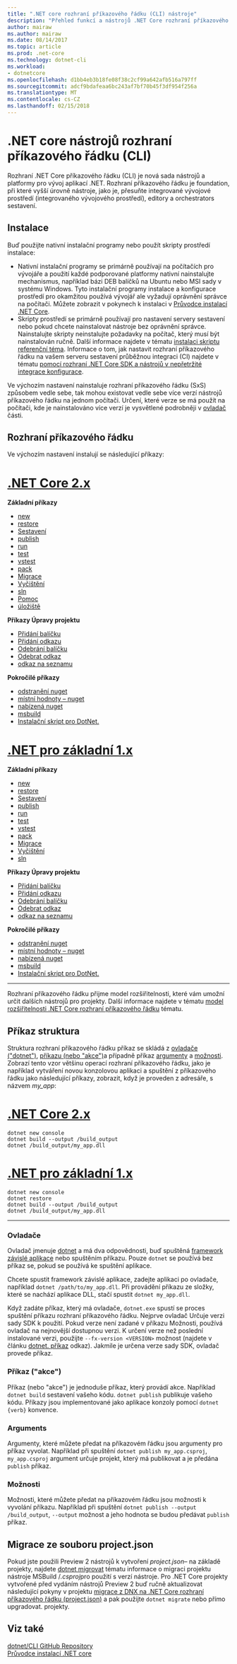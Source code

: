 ```yaml
---
title: ".NET core rozhraní příkazového řádku (CLI) nástroje"
description: "Přehled funkcí a nástrojů .NET Core rozhraní příkazového řádku (CLI)."
author: mairaw
ms.author: mairaw
ms.date: 08/14/2017
ms.topic: article
ms.prod: .net-core
ms.technology: dotnet-cli
ms.workload:
- dotnetcore
ms.openlocfilehash: d1bb4eb3b18fe08f38c2cf99a642afb516a797ff
ms.sourcegitcommit: adcf9bdafeaa6bc243af7bf70b45f3df954f256a
ms.translationtype: MT
ms.contentlocale: cs-CZ
ms.lasthandoff: 02/15/2018
---
```

# <a name="net-core-command-line-interface-cli-tools"></a>.NET core nástrojů rozhraní příkazového řádku (CLI)

Rozhraní .NET Core příkazového řádku (CLI) je nová sada nástrojů a platformy pro vývoj aplikací .NET. Rozhraní příkazového řádku je foundation, při které vyšší úrovně nástroje, jako je, přesuňte integrované vývojové prostředí (integrovaného vývojového prostředí), editory a orchestrators sestavení.

## <a name="installation"></a>Instalace

Buď použijte nativní instalační programy nebo použít skripty prostředí instalace:

* Nativní instalační programy se primárně používají na počítačích pro vývojáře a použití každé podporované platformy nativní nainstalujte mechanismus, například bázi DEB balíčků na Ubuntu nebo MSI sady v systému Windows. Tyto instalační programy instalace a konfigurace prostředí pro okamžitou používá vývojář ale vyžadují oprávnění správce na počítači. Můžete zobrazit v pokynech k instalaci v [Průvodce instalací .NET Core](https://aka.ms/dotnetcoregs).
* Skripty prostředí se primárně používají pro nastavení servery sestavení nebo pokud chcete nainstalovat nástroje bez oprávnění správce. Nainstalujte skripty neinstalujte požadavky na počítač, který musí být nainstalován ručně. Další informace najdete v tématu [instalaci skriptu referenční téma](dotnet-install-script.md). Informace o tom, jak nastavit rozhraní příkazového řádku na vašem serveru sestavení průběžnou integraci (CI) najdete v tématu [pomocí rozhraní .NET Core SDK a nástrojů v nepřetržité integrace konfigurace](using-ci-with-cli.md).

Ve výchozím nastavení nainstaluje rozhraní příkazového řádku (SxS) způsobem vedle sebe, tak mohou existovat vedle sebe více verzí nástrojů příkazového řádku na jednom počítači. Určení, které verze se má použít na počítači, kde je nainstalováno více verzí je vysvětlené podrobněji v [ovladač](#driver) části.

## <a name="cli-commands"></a>Rozhraní příkazového řádku

Ve výchozím nastavení instalují se následující příkazy:

# <a name="net-core-2xtabnetcore2x"></a>[.NET Core 2.x](#tab/netcore2x)

**Základní příkazy**

* [new](dotnet-new.md)
* [restore](dotnet-restore.md)
* [Sestavení](dotnet-build.md)
* [publish](dotnet-publish.md)
* [run](dotnet-run.md)
* [test](dotnet-test.md)
* [vstest](dotnet-vstest.md)
* [pack](dotnet-pack.md)
* [Migrace](dotnet-migrate.md)
* [Vyčištění](dotnet-clean.md)
* [sln](dotnet-sln.md)
* [Pomoc](dotnet-help.md)
* [úložiště](dotnet-store.md)

**Příkazy Úpravy projektu**

* [Přidání balíčku](dotnet-add-package.md)
* [Přidání odkazu](dotnet-add-reference.md)
* [Odebrání balíčku](dotnet-remove-package.md)
* [Odebrat odkaz](dotnet-remove-reference.md)
* [odkaz na seznamu](dotnet-list-reference.md)

**Pokročilé příkazy**

* [odstranění nuget](dotnet-nuget-delete.md)
* [místní hodnoty – nuget](dotnet-nuget-locals.md)
* [nabízená nuget](dotnet-nuget-push.md)
* [msbuild](dotnet-msbuild.md)
* [Instalační skript pro DotNet.](dotnet-install-script.md)

# <a name="net-core-1xtabnetcore1x"></a>[.NET pro základní 1.x](#tab/netcore1x)

**Základní příkazy**

* [new](dotnet-new.md)
* [restore](dotnet-restore.md)
* [Sestavení](dotnet-build.md)
* [publish](dotnet-publish.md)
* [run](dotnet-run.md)
* [test](dotnet-test.md)
* [vstest](dotnet-vstest.md)
* [pack](dotnet-pack.md)
* [Migrace](dotnet-migrate.md)
* [Vyčištění](dotnet-clean.md)
* [sln](dotnet-sln.md)

**Příkazy Úpravy projektu**

* [Přidání balíčku](dotnet-add-package.md)
* [Přidání odkazu](dotnet-add-reference.md)
* [Odebrání balíčku](dotnet-remove-package.md)
* [Odebrat odkaz](dotnet-remove-reference.md)
* [odkaz na seznamu](dotnet-list-reference.md)

**Pokročilé příkazy**

* [odstranění nuget](dotnet-nuget-delete.md)
* [místní hodnoty – nuget](dotnet-nuget-locals.md)
* [nabízená nuget](dotnet-nuget-push.md)
* [msbuild](dotnet-msbuild.md)
* [Instalační skript pro DotNet.](dotnet-install-script.md)

---

Rozhraní příkazového řádku přijme model rozšiřitelnosti, které vám umožní určit dalších nástrojů pro projekty. Další informace najdete v tématu [model rozšiřitelnosti .NET Core rozhraní příkazového řádku](extensibility.md) tématu.

## <a name="command-structure"></a>Příkaz struktura

Struktura rozhraní příkazového řádku příkaz se skládá z [ovladače ("dotnet")](#driver), [příkazu (nebo "akce")](#command-verb)a případně příkaz [argumenty](#arguments) a [možnosti](#options). Zobrazí tento vzor většinu operací rozhraní příkazového řádku, jako je například vytváření novou konzolovou aplikaci a spuštění z příkazového řádku jako následující příkazy, zobrazit, když je proveden z adresáře, s názvem *my_app*:

# <a name="net-core-2xtabnetcore2x"></a>[.NET Core 2.x](#tab/netcore2x)

```console
dotnet new console
dotnet build --output /build_output
dotnet /build_output/my_app.dll
```

# <a name="net-core-1xtabnetcore1x"></a>[.NET pro základní 1.x](#tab/netcore1x)

```console
dotnet new console
dotnet restore
dotnet build --output /build_output
dotnet /build_output/my_app.dll
```


---

### <a name="driver"></a>Ovladače

Ovladač jmenuje [dotnet](dotnet.md) a má dva odpovědnosti, buď spuštěná [framework závislé aplikace](../deploying/index.md) nebo spuštěním příkazu. Pouze `dotnet` se používá bez příkaz se, pokud se používá ke spuštění aplikace.

Chcete spustit framework závislé aplikace, zadejte aplikaci po ovladače, například `dotnet /path/to/my_app.dll`. Při provádění příkazu ze složky, které se nachází aplikace DLL, stačí spustit `dotnet my_app.dll`.

Když zadáte příkaz, který má ovladače, `dotnet.exe` spustí se proces spuštění příkazu rozhraní příkazového řádku. Nejprve ovladač Určuje verzi sady SDK k použití. Pokud verze není zadané v příkazu Možnosti, používá ovladač na nejnovější dostupnou verzi. K určení verze než poslední instalované verzi, použijte `--fx-version <VERSION>` možnost (najdete v článku [dotnet. příkaz](dotnet.md) odkaz). Jakmile je určena verze sady SDK, ovladač provede příkaz.

### <a name="command-verb"></a>Příkaz ("akce")

Příkaz (nebo "akce") je jednoduše příkaz, který provádí akce. Například `dotnet build` sestavení vašeho kódu. `dotnet publish` publikuje vašeho kódu. Příkazy jsou implementované jako aplikace konzoly pomocí `dotnet {verb}` konvence.

### <a name="arguments"></a>Arguments

Argumenty, které můžete předat na příkazovém řádku jsou argumenty pro příkaz vyvolat. Například při spuštění `dotnet publish my_app.csproj`, `my_app.csproj` argument určuje projekt, který má publikovat a je předána `publish` příkaz.

### <a name="options"></a>Možnosti

Možnosti, které můžete předat na příkazovém řádku jsou možnosti k vyvolání příkazu. Například při spuštění `dotnet publish --output /build_output`, `--output` možnost a jeho hodnota se budou předávat `publish` příkaz. 

## <a name="migration-from-projectjson"></a>Migrace ze souboru project.json

Pokud jste použili Preview 2 nástrojů k vytvoření *project.json*– na základě projekty, najdete [dotnet migrovat](dotnet-migrate.md) tématu informace o migraci projektu nástroje MSBuild /*.csproj*pro použití s verzí nástroje. Pro .NET Core projekty vytvořené před vydáním nástrojů Preview 2 buď ručně aktualizovat následující pokyny v projektu [migrace z DNX na .NET Core rozhraní příkazového řádku (project.json)](../migration/from-dnx.md) a pak použijte `dotnet migrate` nebo přímo upgradovat. projekty.

## <a name="see-also"></a>Viz také

 [dotnet/CLI GitHub Repository](https://github.com/dotnet/cli/)  
 [Průvodce instalací .NET core](https://aka.ms/dotnetcoregs)  
